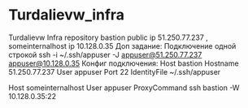 # Turdalievw_infra
Turdalievw Infra repository
bastion public ip 51.250.77.237 , someinternalhost ip 10.128.0.35
Доп задание:
Подключение одной строкой ssh -i ~/.ssh/appuser -J appuser@51.250.77.237 appuser@10.128.0.35
Конфиг подключения:
Host bastion
     Hostname 51.250.77.237
     User appuser
     Port 22
     IdentityFile ~/.ssh/appuser

Host someinternalhost
     User appuser
     ProxyCommand ssh bastion -W 10.128.0.35:22
